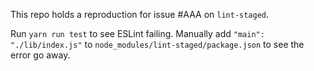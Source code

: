 This repo holds a reproduction for issue #AAA on `lint-staged`.

Run `yarn run test` to see ESLint failing. Manually add `"main":
"./lib/index.js"` to `node_modules/lint-staged/package.json` to see the error go
away.
